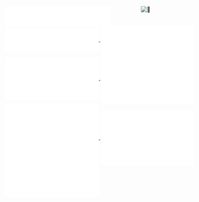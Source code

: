 
<a href="https://github.com/HappyBravo">
  <img align="center" width="55%" src="./header.svg" />
</a>

<a href="https://github.com/HappyBravo">
  <img align="right" width="29%" alt="🦑" src="https://count.getloli.com/get/@:HappyBravo?theme=rule34">
</a>

<br/>
<a href="https://github.com/HappyBravo">
  <img align="center" width="49%" src="./repositories.svg" />
</a>
<a href="https://github.com/HappyBravo">
  <img align="center" width="49%" src="./acti_comm.svg" />
</a>

<a href="https://github.com/HappyBravo">
  <img align="center" width="49%" src="./iso_calender.svg" />
</a>


<a href="https://github.com/HappyBravo">
    <img align="center" width="49%" src="./issue_pr_lang.svg" />
</a>

<a href="https://github.com/HappyBravo">
  <img align="center" width="49%" src="./github-habits.svg" />
</a>

<a href="https://github.com/HappyBravo">
    <img align="center" width="49%" src="./leetcode.svg" />
</a>
<a href="https://github.com/HappyBravo">
    <img align="center" width="49%" src="./achievements.svg" />
</a>
<!-- <a href="https://github.com/HappyBravo">
    <img align="center" width="49%" src="./starredtopics_icons.svg" />
</a> -->

<!---

[<img align="left" width="390" alt="🦑" src="./header.svg">](#)
[<img align="right" width="150" alt="🦑" src="https://count.getloli.com/get/@:HappyBravo?theme=rule34">](https://www.youtube.com/watch?v=PqXPW0oBKgg)
[<img align="right" width="390" alt="🦑" src="./repositories.svg">](#)
[<img align="right" width="390" height="31" alt="🦑" src="https://gist.githubusercontent.com/lowlighter/3c6eaedf50273adfb7a510822672f570/raw/placeholder.svg">](#)

[<img align="left" width="390" alt="🦑" src="./acti_comm.svg">](#)
[<img align="right" width="390" alt="🦑" src="./achievements.svg">](#)

[<img width="100%" height="1" alt="🦑" src="https://gist.githubusercontent.com/lowlighter/3c6eaedf50273adfb7a510822672f570/raw/placeholder.svg">](#)

[<img align="left" width="390" alt="🦑" src="./iso_calender.svg">](#)
[<img align="right" width="390" alt="🦑" src="./github-habits.svg">](#)

[<img width="100%" height="1" alt="🦑" src="https://gist.githubusercontent.com/lowlighter/3c6eaedf50273adfb7a510822672f570/raw/placeholder.svg">](#)
--->


<!---
<h1 align="center">Hi 👋, I'm Happy</h1>
<p align="left"> <img src="https://komarev.com/ghpvc/?username=happybravo&label=Profile%20views&color=0e75b6&style=flat" alt="happybravo" /> </p>

<h3 align="left">Connect with me:</h3>
<p align="left">
<a href="https://linkedin.com/in/bravohappy2020" target="blank"><img align="center" src="https://raw.githubusercontent.com/rahuldkjain/github-profile-readme-generator/master/src/images/icons/Social/linked-in-alt.svg" alt="bravohappy2020" height="30" width="40" /></a>
<a href="https://www.hackerrank.com/sk24coc" target="blank"><img align="center" src="https://raw.githubusercontent.com/rahuldkjain/github-profile-readme-generator/master/src/images/icons/Social/hackerrank.svg" alt="sk24coc" height="30" width="40" /></a>
</p>

<h3 align="left">Languages and Tools:</h3>
<p align="left"> <a href="https://www.cprogramming.com/" target="_blank" rel="noreferrer"> <img src="https://raw.githubusercontent.com/devicons/devicon/master/icons/c/c-original.svg" alt="c" width="40" height="40"/> </a> <a href="https://www.adobe.com/in/products/illustrator.html" target="_blank" rel="noreferrer"> <img src="https://www.vectorlogo.zone/logos/adobe_illustrator/adobe_illustrator-icon.svg" alt="illustrator" width="40" height="40"/> </a> <a href="https://www.mysql.com/" target="_blank" rel="noreferrer"> <img src="https://raw.githubusercontent.com/devicons/devicon/master/icons/mysql/mysql-original-wordmark.svg" alt="mysql" width="40" height="40"/> </a> <a href="https://www.python.org" target="_blank" rel="noreferrer"> <img src="https://raw.githubusercontent.com/devicons/devicon/master/icons/python/python-original.svg" alt="python" width="40" height="40"/> </a> <a href="https://www.selenium.dev" target="_blank" rel="noreferrer"> <img src="https://raw.githubusercontent.com/detain/svg-logos/780f25886640cef088af994181646db2f6b1a3f8/svg/selenium-logo.svg" alt="selenium" width="40" height="40"/> </a> </p>

-->

<!--
**HappyBravo/HappyBravo** is a ✨ _special_ ✨ repository because its `README.md` (this file) appears on your GitHub profile.

Here are some ideas to get you started:

- 🔭 I’m currently working on ...
- 🌱 I’m currently learning ...
- 👯 I’m looking to collaborate on ...
- 🤔 I’m looking for help with ...
- 💬 Ask me about ...
- 📫 How to reach me: ...
- 😄 Pronouns: ...
- ⚡ Fun fact: ...
-->
